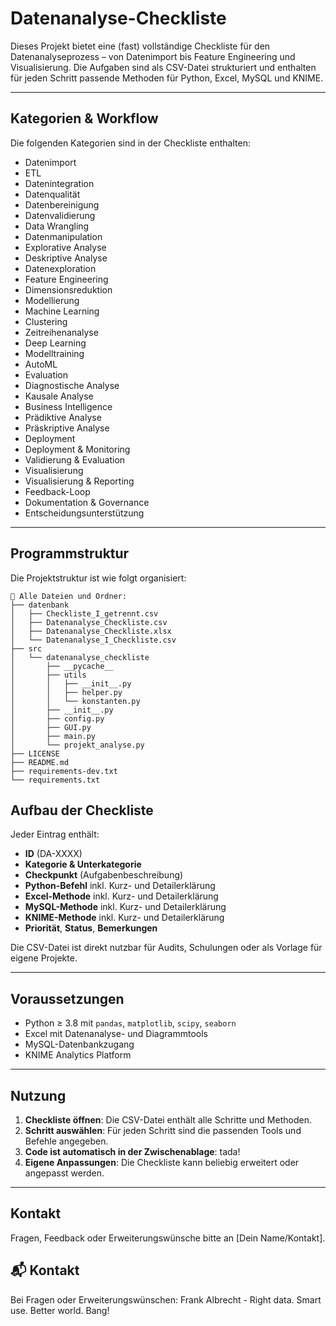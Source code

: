 # Datenanalyse-Checkliste

Dieses Projekt bietet eine (fast) vollständige Checkliste für den Datenanalyseprozess – von Datenimport bis Feature Engineering und Visualisierung. Die Aufgaben sind als CSV-Datei strukturiert und enthalten für jeden Schritt passende Methoden für Python, Excel, MySQL und KNIME.

---

## Kategorien & Workflow

Die folgenden Kategorien sind in der Checkliste enthalten:

- Datenimport
- ETL
- Datenintegration
- Datenqualität
- Datenbereinigung
- Datenvalidierung
- Data Wrangling
- Datenmanipulation
- Explorative Analyse
- Deskriptive Analyse
- Datenexploration
- Feature Engineering
- Dimensionsreduktion
- Modellierung
- Machine Learning
- Clustering
- Zeitreihenanalyse
- Deep Learning
- Modelltraining
- AutoML
- Evaluation
- Diagnostische Analyse
- Kausale Analyse
- Business Intelligence
- Prädiktive Analyse
- Präskriptive Analyse
- Deployment
- Deployment & Monitoring
- Validierung & Evaluation
- Visualisierung
- Visualisierung & Reporting
- Feedback-Loop
- Dokumentation & Governance
- Entscheidungsunterstützung

---

## Programmstruktur

Die Projektstruktur ist wie folgt organisiert:

```
📄 Alle Dateien und Ordner:
├── datenbank
│   ├── Checkliste_I_getrennt.csv
│   ├── Datenanalyse_Checkliste.csv
│   ├── Datenanalyse_Checkliste.xlsx
│   └── Datenanalyse_I_Checkliste.csv
├── src
│   └── datenanalyse_checkliste
│       ├── __pycache__
│       ├── utils
│       │   ├── __init__.py
│       │   ├── helper.py
│       │   └── konstanten.py
│       ├── __init__.py
│       ├── config.py
│       ├── GUI.py
│       ├── main.py
│       └── projekt_analyse.py
├── LICENSE
├── README.md
├── requirements-dev.txt
└── requirements.txt
```

## Aufbau der Checkliste

Jeder Eintrag enthält:

- **ID** (DA-XXXX)
- **Kategorie & Unterkategorie**
- **Checkpunkt** (Aufgabenbeschreibung)
- **Python-Befehl** inkl. Kurz- und Detailerklärung
- **Excel-Methode** inkl. Kurz- und Detailerklärung
- **MySQL-Methode** inkl. Kurz- und Detailerklärung
- **KNIME-Methode** inkl. Kurz- und Detailerklärung
- **Priorität**, **Status**, **Bemerkungen**

Die CSV-Datei ist direkt nutzbar für Audits, Schulungen oder als Vorlage für eigene Projekte.

---

## Voraussetzungen

- Python ≥ 3.8 mit `pandas`, `matplotlib`, `scipy`, `seaborn`
- Excel mit Datenanalyse- und Diagrammtools
- MySQL-Datenbankzugang
- KNIME Analytics Platform

---

## Nutzung

1. **Checkliste öffnen**: Die CSV-Datei enthält alle Schritte und Methoden.
2. **Schritt auswählen**: Für jeden Schritt sind die passenden Tools und Befehle angegeben.
3. **Code ist automatisch in der Zwischenablage**: tada!
4. **Eigene Anpassungen**: Die Checkliste kann beliebig erweitert oder angepasst werden.

---

## Kontakt

Fragen, Feedback oder Erweiterungswünsche bitte an [Dein Name/Kontakt].

## 📬 Kontakt

Bei Fragen oder Erweiterungswünschen: Frank Albrecht - Right data. Smart use. Better world. Bang!
